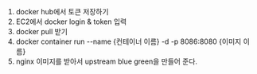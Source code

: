 1. docker hub에서 토큰 저장하기
2. EC2에서 docker login & token 입력
3. docker pull 받기
4. docker container run --name {컨테이너 이름} -d -p 8086:8080 {이미지 이름}
5. nginx 이미지를 받아서 upstream blue green을 만들어 준다.
